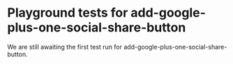 # Playground tests for add-google-plus-one-social-share-button
We are still awaiting the first test run for add-google-plus-one-social-share-button.
